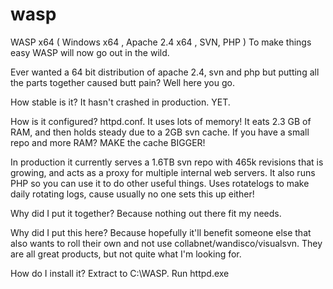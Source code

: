 # wasp

WASP x64 ( Windows x64 , Apache 2.4 x64 , SVN, PHP )
To make things easy WASP will now go out in the wild.

Ever wanted a 64 bit distribution of apache 2.4, svn and php but putting all the parts together caused butt pain?
Well here you go.

How stable is it?
It hasn't crashed in production. YET.

How is it configured?
httpd.conf. It uses lots of memory! It eats 2.3 GB of RAM, and then holds steady due to a 2GB svn cache. If you have a small repo and more RAM? MAKE the cache BIGGER!

In production it currently serves a 1.6TB svn repo with 465k revisions that is growing, and acts as a proxy for multiple internal web servers. It also runs PHP so you can use it to do other useful things. Uses rotatelogs to make daily rotating logs, cause usually no one sets this up either!

Why did I put it together?
Because nothing out there fit my needs.

Why did I put this here?
Because hopefully it'll benefit someone else that also wants to roll their own and not use collabnet/wandisco/visualsvn. They are all great products, but not quite what I'm looking for.

How do I install it?
Extract to C:\WASP. Run httpd.exe
